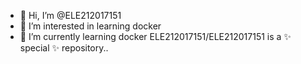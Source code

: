 - 👋 Hi, I’m @ELE212017151
- 👀 I’m interested in learning docker
- 🌱 I’m currently learning docker
ELE212017151/ELE212017151 is a ✨ special ✨ repository..
